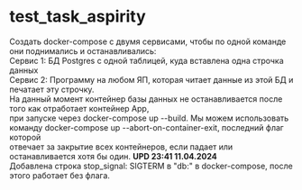 # test_task_aspirity
Создать docker-compose с двумя сервисами, чтобы по одной команде они поднимались и останавливались:  
Сервис 1: БД Postgres с одной таблицей, куда вставлена одна строчка данных  
Сервис 2: Программу на любом ЯП, которая читает данные из этой БД и печатает эту строчку.  
На данный момент контейнер базы данных не останавливается после того как отработает контейнер App,  
при запуске через docker-compose up --build.
Мы можем использовать команду docker-compose up --abort-on-container-exit, последний флаг которой  
отвечает за закрытие всех контейнеров, если падает или останавливается хотя бы один.
____________________________UPD 23:41 11.04.2024____________________________  
Добавлена строка stop_signal: SIGTERM в "db:" в docker-compose, после этого работает без флага.

